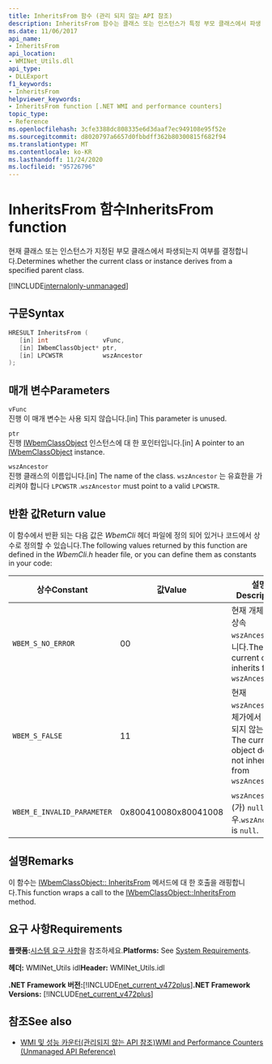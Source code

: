 ```yaml
---
title: InheritsFrom 함수 (관리 되지 않는 API 참조)
description: InheritsFrom 함수는 클래스 또는 인스턴스가 특정 부모 클래스에서 파생 되는지 여부를 확인 합니다.
ms.date: 11/06/2017
api_name:
- InheritsFrom
api_location:
- WMINet_Utils.dll
api_type:
- DLLExport
f1_keywords:
- InheritsFrom
helpviewer_keywords:
- InheritsFrom function [.NET WMI and performance counters]
topic_type:
- Reference
ms.openlocfilehash: 3cfe3388dc808335e6d3daaf7ec949108e95f52e
ms.sourcegitcommit: d8020797a6657d0fbbdff362b80300815f682f94
ms.translationtype: MT
ms.contentlocale: ko-KR
ms.lasthandoff: 11/24/2020
ms.locfileid: "95726796"
---
```

# <a name="inheritsfrom-function"></a><span data-ttu-id="93bd6-103">InheritsFrom 함수</span><span class="sxs-lookup"><span data-stu-id="93bd6-103">InheritsFrom function</span></span>

<span data-ttu-id="93bd6-104">현재 클래스 또는 인스턴스가 지정된 부모 클래스에서 파생되는지 여부를 결정합니다.</span><span class="sxs-lookup"><span data-stu-id="93bd6-104">Determines whether the current class or instance derives from a specified parent class.</span></span>

[!INCLUDE[internalonly-unmanaged](../../../../includes/internalonly-unmanaged.md)]

## <a name="syntax"></a><span data-ttu-id="93bd6-105">구문</span><span class="sxs-lookup"><span data-stu-id="93bd6-105">Syntax</span></span>  
  
```cpp
HRESULT InheritsFrom (
   [in] int               vFunc,
   [in] IWbemClassObject* ptr,
   [in] LPCWSTR           wszAncestor
);
```  

## <a name="parameters"></a><span data-ttu-id="93bd6-106">매개 변수</span><span class="sxs-lookup"><span data-stu-id="93bd6-106">Parameters</span></span>

`vFunc`  
<span data-ttu-id="93bd6-107">진행 이 매개 변수는 사용 되지 않습니다.</span><span class="sxs-lookup"><span data-stu-id="93bd6-107">[in] This parameter is unused.</span></span>

`ptr`  
<span data-ttu-id="93bd6-108">진행 [IWbemClassObject](/windows/desktop/api/wbemcli/nn-wbemcli-iwbemclassobject) 인스턴스에 대 한 포인터입니다.</span><span class="sxs-lookup"><span data-stu-id="93bd6-108">[in] A pointer to an [IWbemClassObject](/windows/desktop/api/wbemcli/nn-wbemcli-iwbemclassobject) instance.</span></span>

`wszAncestor`  
<span data-ttu-id="93bd6-109">진행 클래스의 이름입니다.</span><span class="sxs-lookup"><span data-stu-id="93bd6-109">[in] The name of the class.</span></span> <span data-ttu-id="93bd6-110">`wszAncestor` 는 유효한을 가리켜야 합니다 `LPCWSTR` .</span><span class="sxs-lookup"><span data-stu-id="93bd6-110">`wszAncestor` must point to a valid `LPCWSTR`.</span></span>

## <a name="return-value"></a><span data-ttu-id="93bd6-111">반환 값</span><span class="sxs-lookup"><span data-stu-id="93bd6-111">Return value</span></span>

<span data-ttu-id="93bd6-112">이 함수에서 반환 되는 다음 값은 *WbemCli* 헤더 파일에 정의 되어 있거나 코드에서 상수로 정의할 수 있습니다.</span><span class="sxs-lookup"><span data-stu-id="93bd6-112">The following values returned by this function are defined in the *WbemCli.h* header file, or you can define them as constants in your code:</span></span>

|<span data-ttu-id="93bd6-113">상수</span><span class="sxs-lookup"><span data-stu-id="93bd6-113">Constant</span></span>  |<span data-ttu-id="93bd6-114">값</span><span class="sxs-lookup"><span data-stu-id="93bd6-114">Value</span></span>  |<span data-ttu-id="93bd6-115">설명</span><span class="sxs-lookup"><span data-stu-id="93bd6-115">Description</span></span>  |
|---------|---------|---------|
| `WBEM_S_NO_ERROR` | <span data-ttu-id="93bd6-116">0</span><span class="sxs-lookup"><span data-stu-id="93bd6-116">0</span></span> | <span data-ttu-id="93bd6-117">현재 개체는에서 상속 `wszAncestor` 됩니다.</span><span class="sxs-lookup"><span data-stu-id="93bd6-117">The current object inherits from `wszAncestor`.</span></span>  |
| `WBEM_S_FALSE` | <span data-ttu-id="93bd6-118">1</span><span class="sxs-lookup"><span data-stu-id="93bd6-118">1</span></span> | <span data-ttu-id="93bd6-119">현재 `wszAncestor` 개체가에서 상속 되지 않는 경우</span><span class="sxs-lookup"><span data-stu-id="93bd6-119">The current object does not inherit from `wszAncestor`.</span></span> |
|`WBEM_E_INVALID_PARAMETER` | <span data-ttu-id="93bd6-120">0x80041008</span><span class="sxs-lookup"><span data-stu-id="93bd6-120">0x80041008</span></span> | <span data-ttu-id="93bd6-121">`wszAncestor`이(가) `null`인 경우.</span><span class="sxs-lookup"><span data-stu-id="93bd6-121">`wszAncestor` is `null`.</span></span> |
  
## <a name="remarks"></a><span data-ttu-id="93bd6-122">설명</span><span class="sxs-lookup"><span data-stu-id="93bd6-122">Remarks</span></span>

<span data-ttu-id="93bd6-123">이 함수는 [IWbemClassObject:: InheritsFrom](/windows/desktop/api/wbemcli/nf-wbemcli-iwbemclassobject-inheritsfrom) 메서드에 대 한 호출을 래핑합니다.</span><span class="sxs-lookup"><span data-stu-id="93bd6-123">This function wraps a call to the [IWbemClassObject::InheritsFrom](/windows/desktop/api/wbemcli/nf-wbemcli-iwbemclassobject-inheritsfrom) method.</span></span>

## <a name="requirements"></a><span data-ttu-id="93bd6-124">요구 사항</span><span class="sxs-lookup"><span data-stu-id="93bd6-124">Requirements</span></span>  

 <span data-ttu-id="93bd6-125">**플랫폼:**[시스템 요구 사항](../../get-started/system-requirements.md)을 참조하세요.</span><span class="sxs-lookup"><span data-stu-id="93bd6-125">**Platforms:** See [System Requirements](../../get-started/system-requirements.md).</span></span>  
  
 <span data-ttu-id="93bd6-126">**헤더:** WMINet_Utils idl</span><span class="sxs-lookup"><span data-stu-id="93bd6-126">**Header:** WMINet_Utils.idl</span></span>  
  
 <span data-ttu-id="93bd6-127">**.NET Framework 버전:**[!INCLUDE[net_current_v472plus](../../../../includes/net-current-v472plus.md)]</span><span class="sxs-lookup"><span data-stu-id="93bd6-127">**.NET Framework Versions:** [!INCLUDE[net_current_v472plus](../../../../includes/net-current-v472plus.md)]</span></span>  
  
## <a name="see-also"></a><span data-ttu-id="93bd6-128">참조</span><span class="sxs-lookup"><span data-stu-id="93bd6-128">See also</span></span>

- [<span data-ttu-id="93bd6-129">WMI 및 성능 카운터(관리되지 않는 API 참조)</span><span class="sxs-lookup"><span data-stu-id="93bd6-129">WMI and Performance Counters (Unmanaged API Reference)</span></span>](index.md)
